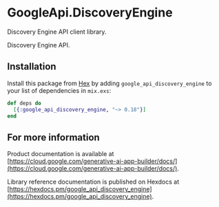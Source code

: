 # GoogleApi.DiscoveryEngine

Discovery Engine API client library.

Discovery Engine API.

## Installation

Install this package from [Hex](https://hex.pm) by adding
`google_api_discovery_engine` to your list of dependencies in `mix.exs`:

```elixir
def deps do
  [{:google_api_discovery_engine, "~> 0.18"}]
end
```

## For more information

Product documentation is available at [https://cloud.google.com/generative-ai-app-builder/docs/](https://cloud.google.com/generative-ai-app-builder/docs/).

Library reference documentation is published on Hexdocs at
[https://hexdocs.pm/google_api_discovery_engine](https://hexdocs.pm/google_api_discovery_engine).
